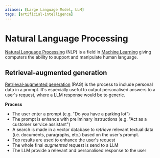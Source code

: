 ```yaml
---
aliases: [Large Language Model, LLM]
tags: [artificial-intelligence]
---
```


# Natural Language Processing

[Natural Language Processing](https://en.wikipedia.org/wiki/Natural_language_processing) (NLP) is a field in [Machine Learning](artificial-intelligence.md) giving computers the ability to support and manipulate human language.

## Retrieval-augmented generation

[Retrieval-augmented generation](https://en.wikipedia.org/wiki/Prompt_engineering#Retrieval-augmented_generation) (RAG) is the process to include personal data in a prompt. It's especially useful to output personalised answers to a user's request, where a LLM response would be to generic.

**Process**
- The user enter a prompt (e.g. "Do you have a parking lot")
- The prompt is enhance with preliminary instructions (e.g. "Act as a customer service assistant")
- A search is made in a vector database to *retrieve* relevant textual data (i.e. documents, paragraphs, etc.) based on the user's prompt.
- Top results are used to enhance the user's request
- The whole final *augmented* request is send to a LLM
- The LLM provide a relevant and personalised response to the user